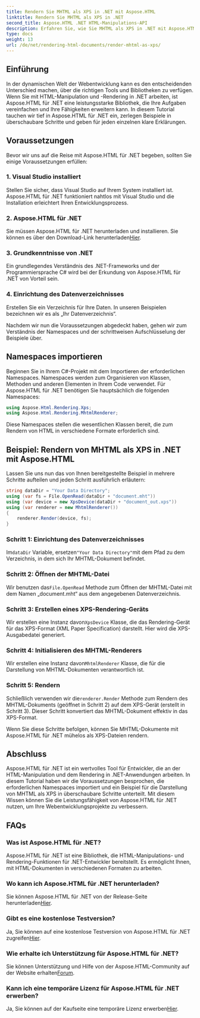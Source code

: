```yaml
---
title: Rendern Sie MHTML als XPS in .NET mit Aspose.HTML
linktitle: Rendern Sie MHTML als XPS in .NET
second_title: Aspose.HTML .NET HTML-Manipulations-API
description: Erfahren Sie, wie Sie MHTML als XPS in .NET mit Aspose.HTML rendern. Verbessern Sie Ihre HTML-Manipulationsfähigkeiten und fördern Sie Ihre Webentwicklungsprojekte!
type: docs
weight: 13
url: /de/net/rendering-html-documents/render-mhtml-as-xps/
---
```

## Einführung

In der dynamischen Welt der Webentwicklung kann es den entscheidenden Unterschied machen, über die richtigen Tools und Bibliotheken zu verfügen. Wenn Sie mit HTML-Manipulation und -Rendering in .NET arbeiten, ist Aspose.HTML für .NET eine leistungsstarke Bibliothek, die Ihre Aufgaben vereinfachen und Ihre Fähigkeiten erweitern kann. In diesem Tutorial tauchen wir tief in Aspose.HTML für .NET ein, zerlegen Beispiele in überschaubare Schritte und geben für jeden einzelnen klare Erklärungen.

## Voraussetzungen

Bevor wir uns auf die Reise mit Aspose.HTML für .NET begeben, sollten Sie einige Voraussetzungen erfüllen:

### 1. Visual Studio installiert

Stellen Sie sicher, dass Visual Studio auf Ihrem System installiert ist. Aspose.HTML für .NET funktioniert nahtlos mit Visual Studio und die Installation erleichtert Ihren Entwicklungsprozess.

### 2. Aspose.HTML für .NET

 Sie müssen Aspose.HTML für .NET herunterladen und installieren. Sie können es über den Download-Link herunterladen[Hier](https://releases.aspose.com/html/net/).

### 3. Grundkenntnisse von .NET

Ein grundlegendes Verständnis des .NET-Frameworks und der Programmiersprache C# wird bei der Erkundung von Aspose.HTML für .NET von Vorteil sein.

### 4. Einrichtung des Datenverzeichnisses

Erstellen Sie ein Verzeichnis für Ihre Daten. In unseren Beispielen bezeichnen wir es als „Ihr Datenverzeichnis“.

Nachdem wir nun die Voraussetzungen abgedeckt haben, gehen wir zum Verständnis der Namespaces und der schrittweisen Aufschlüsselung der Beispiele über.

## Namespaces importieren

Beginnen Sie in Ihrem C#-Projekt mit dem Importieren der erforderlichen Namespaces. Namespaces werden zum Organisieren von Klassen, Methoden und anderen Elementen in Ihrem Code verwendet. Für Aspose.HTML für .NET benötigen Sie hauptsächlich die folgenden Namespaces:

```csharp
using Aspose.Html.Rendering.Xps;
using Aspose.Html.Rendering.MhtmlRenderer;
```

Diese Namespaces stellen die wesentlichen Klassen bereit, die zum Rendern von HTML in verschiedene Formate erforderlich sind.

## Beispiel: Rendern von MHTML als XPS in .NET mit Aspose.HTML

Lassen Sie uns nun das von Ihnen bereitgestellte Beispiel in mehrere Schritte aufteilen und jeden Schritt ausführlich erläutern:

```csharp
string dataDir = "Your Data Directory";
using (var fs = File.OpenRead(dataDir + "document.mht"))
using (var device = new XpsDevice(dataDir + "document_out.xps"))
using (var renderer = new MhtmlRenderer())
{
    renderer.Render(device, fs);
}
```

### Schritt 1: Einrichtung des Datenverzeichnisses

 Im`dataDir` Variable, ersetzen`"Your Data Directory"`mit dem Pfad zu dem Verzeichnis, in dem sich Ihr MHTML-Dokument befindet.

### Schritt 2: Öffnen der MHTML-Datei

 Wir benutzen das`File.OpenRead` Methode zum Öffnen der MHTML-Datei mit dem Namen „document.mht“ aus dem angegebenen Datenverzeichnis.

### Schritt 3: Erstellen eines XPS-Rendering-Geräts

 Wir erstellen eine Instanz davon`XpsDevice` Klasse, die das Rendering-Gerät für das XPS-Format (XML Paper Specification) darstellt. Hier wird die XPS-Ausgabedatei generiert.

### Schritt 4: Initialisieren des MHTML-Renderers

 Wir erstellen eine Instanz davon`MhtmlRenderer` Klasse, die für die Darstellung von MHTML-Dokumenten verantwortlich ist.

### Schritt 5: Rendern

 Schließlich verwenden wir die`renderer.Render` Methode zum Rendern des MHTML-Dokuments (geöffnet in Schritt 2) auf dem XPS-Gerät (erstellt in Schritt 3). Dieser Schritt konvertiert das MHTML-Dokument effektiv in das XPS-Format.

Wenn Sie diese Schritte befolgen, können Sie MHTML-Dokumente mit Aspose.HTML für .NET mühelos als XPS-Dateien rendern.

## Abschluss

Aspose.HTML für .NET ist ein wertvolles Tool für Entwickler, die an der HTML-Manipulation und dem Rendering in .NET-Anwendungen arbeiten. In diesem Tutorial haben wir die Voraussetzungen besprochen, die erforderlichen Namespaces importiert und ein Beispiel für die Darstellung von MHTML als XPS in überschaubare Schritte unterteilt. Mit diesem Wissen können Sie die Leistungsfähigkeit von Aspose.HTML für .NET nutzen, um Ihre Webentwicklungsprojekte zu verbessern.

## FAQs

### Was ist Aspose.HTML für .NET?
Aspose.HTML für .NET ist eine Bibliothek, die HTML-Manipulations- und Rendering-Funktionen für .NET-Entwickler bereitstellt. Es ermöglicht Ihnen, mit HTML-Dokumenten in verschiedenen Formaten zu arbeiten.

### Wo kann ich Aspose.HTML für .NET herunterladen?
 Sie können Aspose.HTML für .NET von der Release-Seite herunterladen[Hier](https://releases.aspose.com/html/net/).

### Gibt es eine kostenlose Testversion?
 Ja, Sie können auf eine kostenlose Testversion von Aspose.HTML für .NET zugreifen[Hier](https://releases.aspose.com/).

### Wie erhalte ich Unterstützung für Aspose.HTML für .NET?
 Sie können Unterstützung und Hilfe von der Aspose.HTML-Community auf der Website erhalten[Forum](https://forum.aspose.com/).

### Kann ich eine temporäre Lizenz für Aspose.HTML für .NET erwerben?
 Ja, Sie können auf der Kaufseite eine temporäre Lizenz erwerben[Hier](https://purchase.aspose.com/temporary-license/).
